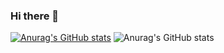 ### Hi there 👋

<!--
**SSAFYKING/SSAFYKING** is a ✨ _special_ ✨ repository because its `README.md` (this file) appears on your GitHub profile.

Here are some ideas to get you started:

- 🔭 I’m currently working on ...
- 🌱 I’m currently learning ...
- 👯 I’m looking to collaborate on ...
- 🤔 I’m looking for help with ...
- 💬 Ask me about ...
- 📫 How to reach me: ...
- 😄 Pronouns: ...
- ⚡ Fun fact: ...
-->
[![Anurag's GitHub stats](https://github-readme-stats.vercel.app/api?username=SSAFYKING)](https://github.com/anuraghazra/github-readme-stats)
![Anurag's GitHub stats](https://github-readme-stats.vercel.app/api?username=SSAFYKING&count_private=true&show_icons=true&theme=cobalt)

